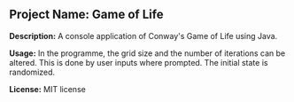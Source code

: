 ## **Project Name:** Game of Life

**Description:** A console application of Conway's Game of Life using Java.

**Usage:**
In the programme, the grid size and the number of iterations can be altered. This is done by user inputs where prompted. The initial state is randomized.

**License:** MIT license

